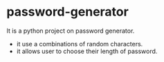 # password-generator
It is a python project on password generator.
* it use a combinations of random characters.
* it allows user to choose their length of password.
